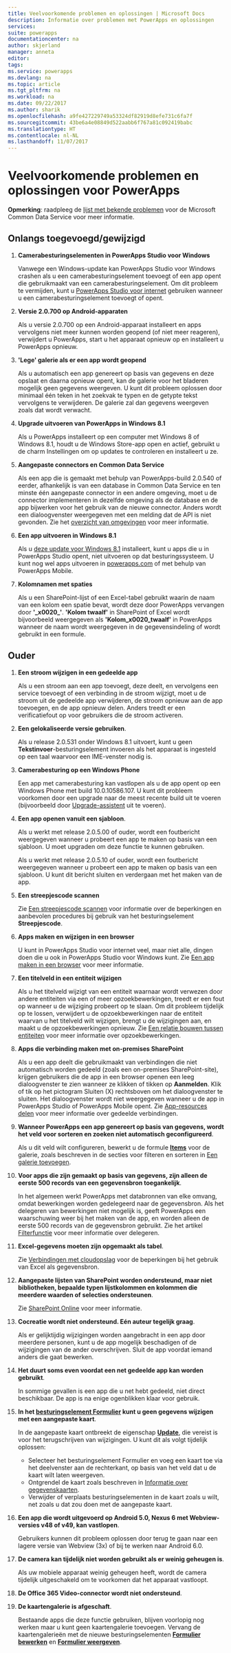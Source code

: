 ```yaml
---
title: Veelvoorkomende problemen en oplossingen | Microsoft Docs
description: Informatie over problemen met PowerApps en oplossingen
services: 
suite: powerapps
documentationcenter: na
author: skjerland
manager: anneta
editor: 
tags: 
ms.service: powerapps
ms.devlang: na
ms.topic: article
ms.tgt_pltfrm: na
ms.workload: na
ms.date: 09/22/2017
ms.author: sharik
ms.openlocfilehash: a9fe427229749a53324df82919d8efe731c6fa7f
ms.sourcegitcommit: 43be6a4e08849d522aabb6f767a81c092419babc
ms.translationtype: HT
ms.contentlocale: nl-NL
ms.lasthandoff: 11/07/2017
---
```

# <a name="common-issues-and-resolutions-for-powerapps"></a>Veelvoorkomende problemen en oplossingen voor PowerApps
**Opmerking**: raadpleeg de [lijst met bekende problemen](https://docs.microsoft.com/en-us/common-data-service/entity-reference/known-issues) voor de Microsoft Common Data Service voor meer informatie.

## <a name="recently-addedchanged"></a>Onlangs toegevoegd/gewijzigd
1. **Camerabesturingselementen in PowerApps Studio voor Windows**
   
    Vanwege een Windows-update kan PowerApps Studio voor Windows crashen als u een camerabesturingselement toevoegt of een app opent die gebruikmaakt van een camerabesturingselement. Om dit probleem te vermijden, kunt u [PowerApps Studio voor internet](create-app-browser.md) gebruiken wanneer u een camerabesturingselement toevoegt of opent.
2. **Versie 2.0.700 op Android-apparaten**
   
    Als u versie 2.0.700 op een Android-apparaat installeert en apps vervolgens niet meer kunnen worden geopend (of niet meer reageren), verwijdert u PowerApps, start u het apparaat opnieuw op en installeert u PowerApps opnieuw.
3. **'Lege' galerie als er een app wordt geopend**
   
    Als u automatisch een app genereert op basis van gegevens en deze opslaat en daarna opnieuw opent, kan de galerie voor het bladeren mogelijk geen gegevens weergeven. U kunt dit probleem oplossen door minimaal één teken in het zoekvak te typen en de getypte tekst vervolgens te verwijderen. De galerie zal dan gegevens weergeven zoals dat wordt verwacht.
4. **Upgrade uitvoeren van PowerApps in Windows 8.1**
   
    Als u PowerApps installeert op een computer met Windows 8 of Windows 8.1, houdt u de Windows Store-app open en actief, gebruikt u de charm Instellingen om op updates te controleren en installeert u ze.
5. **Aangepaste connectors en Common Data Service**
   
   Als een app die is gemaakt met behulp van PowerApps-build 2.0.540 of eerder, afhankelijk is van een database in Common Data Service en ten minste één aangepaste connector in een andere omgeving, moet u de connector implementeren in dezelfde omgeving als de database en de app bijwerken voor het gebruik van de nieuwe connector. Anders wordt een dialoogvenster weergegeven met een melding dat de API is niet gevonden. Zie het [overzicht van omgevingen](environments-overview.md) voor meer informatie.
6. **Een app uitvoeren in Windows 8.1**
   
    Als u [deze update voor Windows 8.1](https://technet.microsoft.com/library/security/ms16-118) installeert, kunt u apps die u in PowerApps Studio opent, niet uitvoeren op dat besturingssysteem. U kunt nog wel apps uitvoeren in [powerapps.com](https://web.powerapps.com) of met behulp van PowerApps Mobile.
7. **Kolomnamen met spaties**
   
    Als u een SharePoint-lijst of een Excel-tabel gebruikt waarin de naam van een kolom een spatie bevat, wordt deze door PowerApps vervangen door **'\_x0020\_'**. **'Kolom twaalf'** in SharePoint of Excel wordt bijvoorbeeld weergegeven als **'Kolom_x0020_twaalf'** in PowerApps wanneer de naam wordt weergegeven in de gegevensindeling of wordt gebruikt in een formule.

## <a name="older"></a>Ouder
1. **Een stroom wijzigen in een gedeelde app**
   
    Als u een stroom aan een app toevoegt, deze deelt, en vervolgens een service toevoegt of een verbinding in de stroom wijzigt, moet u de stroom uit de gedeelde app verwijderen, de stroom opnieuw aan de app toevoegen, en de app opnieuw delen. Anders treedt er een verificatiefout op voor gebruikers die de stroom activeren.
2. **Een gelokaliseerde versie gebruiken**.
   
    Als u release 2.0.531 onder Windows 8.1 uitvoert, kunt u geen **Tekstinvoer**-besturingselement invoeren als het apparaat is ingesteld op een taal waarvoor een IME-venster nodig is.
3. **Camerabesturing op een Windows Phone**
   
    Een app met camerabesturing kan vastlopen als u de app opent op een Windows Phone met build 10.0.10586.107. U kunt dit probleem voorkomen door een upgrade naar de meest recente build uit te voeren (bijvoorbeeld door [Upgrade-assistent](https://www.microsoft.com/store/p/upgrade-advisor/9nblggh0f5g4) uit te voeren).
4. **Een app openen vanuit een sjabloon**.
   
    Als u werkt met release 2.0.5.00 of ouder, wordt een foutbericht weergegeven wanneer u probeert een app te maken op basis van een sjabloon. U moet upgraden om deze functie te kunnen gebruiken.
   
    Als u werkt met release 2.0.5.10 of ouder, wordt een foutbericht weergegeven wanneer u probeert een app te maken op basis van een sjabloon. U kunt dit bericht sluiten en verdergaan met het maken van de app.
5. **Een streepjescode scannen**
   
    Zie [Een streepjescode scannen](scan-barcode.md) voor informatie over de beperkingen en aanbevolen procedures bij gebruik van het besturingselement **Streepjescode**.
6. **Apps maken en wijzigen in een browser**
   
    U kunt in PowerApps Studio voor internet veel, maar niet alle, dingen doen die u ook in PowerApps Studio voor Windows kunt. Zie [Een app maken in een browser](create-app-browser.md) voor meer informatie.
7. **Een titelveld in een entiteit wijzigen**
   
    Als u het titelveld wijzigt van een entiteit waarnaar wordt verwezen door andere entiteiten via een of meer opzoekbewerkingen, treedt er een fout op wanneer u de wijziging probeert op te slaan. Om dit probleem tijdelijk op te lossen, verwijdert u de opzoekbewerkingen naar de entiteit waarvan u het titelveld wilt wijzigen, brengt u de wijzigingen aan, en maakt u de opzoekbewerkingen opnieuw. Zie [Een relatie bouwen tussen entiteiten](data-platform-entity-lookup.md) voor meer informatie over opzoekbewerkingen.
8. **Apps die verbinding maken met on-premises SharePoint**
   
    Als u een app deelt die gebruikmaakt van verbindingen die niet automatisch worden gedeeld (zoals een on-premises SharePoint-site), krijgen gebruikers die de app in een browser openen een leeg dialoogvenster te zien wanneer ze klikken of tikken op **Aanmelden**. Klik of tik op het pictogram Sluiten (X) rechtsboven om het dialoogvenster te sluiten. Het dialoogvenster wordt niet weergegeven wanneer u de app in PowerApps Studio of PowerApps Mobile opent. Zie [App-resources delen](share-app-resources.md) voor meer informatie over gedeelde verbindingen.
9. **Wanneer PowerApps een app genereert op basis van gegevens, wordt het veld voor sorteren en zoeken niet automatisch geconfigureerd**.
   
   Als u dit veld wilt configureren, bewerkt u de formule **[Items](controls/properties-core.md)** voor de galerie, zoals beschreven in de secties voor filteren en sorteren in [Een galerie toevoegen](add-gallery.md).
10. **Voor apps die zijn gemaakt op basis van gegevens, zijn alleen de eerste 500 records van een gegevensbron toegankelijk**.
    
     In het algemeen werkt PowerApps met databronnen van elke omvang, omdat bewerkingen worden gedelegeerd naar de gegevensbron. Als het delegeren van bewerkingen niet mogelijk is, geeft PowerApps een waarschuwing weer bij het maken van de app, en worden alleen de eerste 500 records van de gegevensbron gebruikt.  Zie het artikel [Filterfunctie](functions/function-filter-lookup.md) voor meer informatie over delegeren.  
11. **Excel-gegevens moeten zijn opgemaakt als tabel**.
    
     Zie [Verbindingen met cloudopslag](connections/cloud-storage-blob-connections.md#known-limitations) voor de beperkingen bij het gebruik van Excel als gegevensbron.
12. **Aangepaste lijsten van SharePoint worden ondersteund, maar niet bibliotheken, bepaalde typen lijstkolommen en kolommen die meerdere waarden of selecties ondersteunen**.
    
     Zie [SharePoint Online](connections/connection-sharepoint-online.md#known-issues) voor meer informatie.
13. **Cocreatie wordt niet ondersteund. Eén auteur tegelijk graag**.
    
     Als er gelijktijdig wijzigingen worden aangebracht in een app door meerdere personen, kunt u de app mogelijk beschadigen of de wijzigingen van de ander overschrijven. Sluit de app voordat iemand anders die gaat bewerken.
14. **Het duurt soms even voordat een net gedeelde app kan worden gebruikt**.
    
     In sommige gevallen is een app die u net hebt gedeeld, niet direct beschikbaar. De app is na enige ogenblikken klaar voor gebruik.
15. **In het [besturingselement Formulier](controls/control-form-detail.md) kunt u geen gegevens wijzigen met een aangepaste kaart**.
    
     In de aangepaste kaart ontbreekt de eigenschap **[Update](controls/control-card.md)**, die vereist is voor het terugschrijven van wijzigingen. U kunt dit als volgt tijdelijk oplossen:
    
    * Selecteer het besturingselement Formulier en voeg een kaart toe via het deelvenster aan de rechterkant, op basis van het veld dat u de kaart wilt laten weergeven.  
    * Ontgrendel de kaart zoals beschreven in [Informatie over gegevenskaarten](working-with-cards.md#unlock-a-card).
    * Verwijder of verplaats besturingselementen in de kaart zoals u wilt, net zoals u dat zou doen met de aangepaste kaart.   
16. **Een app die wordt uitgevoerd op Android 5.0, Nexus 6 met Webview-versies v48 of v49, kan vastlopen**.
    
     Gebruikers kunnen dit probleem oplossen door terug te gaan naar een lagere versie van Webview (3x) of bij te werken naar Android 6.0.
17. **De camera kan tijdelijk niet worden gebruikt als er weinig geheugen is**.
    
     Als uw mobiele apparaat weinig geheugen heeft, wordt de camera tijdelijk uitgeschakeld om te voorkomen dat het apparaat vastloopt.
18. **De Office 365 Video-connector wordt niet ondersteund**.
19. **De kaartengalerie is afgeschaft**.
    
     Bestaande apps die deze functie gebruiken, blijven voorlopig nog werken maar u kunt geen kaartengalerie toevoegen. Vervang de kaartengalerieën met de nieuwe besturingselementen **[Formulier bewerken](controls/control-form-detail.md)** en **[Formulier weergeven](controls/control-form-detail.md)**.

